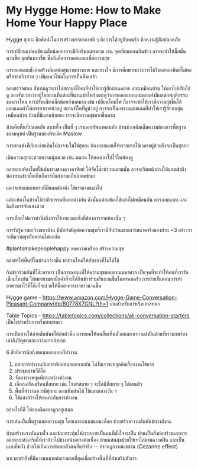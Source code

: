 # My Hygge Home: How to Make Home Your Happy Place

Hygge ฮุกกะ คือศิลปะในการสร้างบรรยากาศดี ๆ คือการได้อยู่กับคนรัก คือความรู้สึกปลอดภัย

การเปลี่ยนแปลงเพียงเล็กน้อยอาจจะมีอิทธิพลมหาศาล เช่น จุดเทียนตอนกินข้าว อาจจะทำให้มื้อนั้นนานขึ้น คุยกันมากขึ้น ซึ่งมันคือการออกแบบเพื่อความสุข

การออกแบบสิ่งก่อสร้างมีผลต่อสุขภาพทางกาย และทางใจ มีการศึกษาพบว่าการได้รับแสงอาทิตย์ไม่พอ หรือขาดวิวสวย ๆ เพิ่มแนวโน้มในการเป็นซึมเศร้า

ลองตรวจสอบ สังเกตดูว่าเราไปสถานที่ไหนที่ทำให้เรารู้สึกผ่อนคลาย และเหมือนบ้าน ให้เอาไปปรับใช้ดู
ลองจับเวลาว่าอยู่ใยสถานที่แต่ละที่นานเท่าไหร่ และดูว่าการออกแบบและตกแต่งมีผลต่อพฤติกรรมของเราไหม
การปรับเพียงเล็กน้อยส่งผลมาก เช่น เปลี่ยนโคมไฟ ก็อาจจะทำให้เรามีความสุขขึ้นได้
แสงแดดทำให้บรรยากาศน่าอยู่ สถานที่ใดที่ดูน่าอยู่ อาจจะเป็นเพราะแสงแดดที่ทำให้เรารู้สึกอบอุ่นเหมือนบ้าน บ้านที่มีแสงเข้าเยอะ เราจะมีความสุขมากขึ้นตาม

บ้านคือพื้นที่ปลอดภัย สบายใจ เป็นที่ ๆ เราถอยทัพมาหลบภัย บ้านช่วยเติมเต็มความต้องการพื้นฐานของมนุษย์ เป็นฐานของพีระมิด Maslow

การตกแต่งที่เรียบง่ายเกินไปอาจจะไม่ใช่ฮุกกะ ต้องออกแบบให้เราอยากใช้เวลาอยู่ด้วยถึงจะเป็นฮุกกะ

เติมความฮุกกะด้วยความนุ่มนวล เช่น หมอน ให้ลองเอาไปไว้ในห้องดู

ออกแบบห้องโดยใช้เส้นทางของดวงอาทิตย์ ให้จัดโต๊ะทำวานตามนั้น อาจจะริมหน้าต่างให้แสงเข้าถึง ห้องทานข้าวมื้อเย็นก็ควรมีแสงยามเย็นลอดเข้ามา

แมวจะชอบนอนตรงที่มีแดดส่องถึง ให้เราตามแมวไป

แต่ละห้องในบ้านใช้ทำกิจกรรมที่แตกต่างกัน ดังนั้นแต่ละห้องใช้แสงไม่เหมือนกัน ควรออกแบบ และคิดถึงการจัดแสงด้วย

การเลือกไฟควรคำนึงถึงการใช้งาน และสิ่งที่ต้องการจากห้องนั่น ๆ

การรับรู้ความกว้างของบ้าน มีนัยสำคัญต่อความสุขที่เรามีกับบ้านมากกว่าขนาดจริงของบ้าน ~3 เท่า เราจะมีความสุขกับความไม่แออัด

#plantsmakepeoplehappy ลดความเครียด สร้างความสุข

ลองทำให้พื้นที่ในบ้านกว้างขึ้น หาบ้านใหม่ให้กับของที่ไม่ได้ใช้

กินข้าวร่วมกันที่โต๊ะอาหาร เป็นการลงทุนที่ให้ความสุขตอบแทนมหาศาล เป็นจุดที่จะทำให้คนที่เรารักเชื่อมโยงกัน ให้พยายามหามื้อค่ำที่จะได้กินข้าวร่วมกันนานขึ้นในครอบครัว การย้ายขั้นตอนการทำอาหารมาไว้ที่โต๊ะก็จะช่วยให้มื้ออาหารเรายาวนานขึ้น

Hygge game - https://www.amazon.com/Hygge-Game-Conversation-Pleasant-Company/dp/B0778X7GNL?th=1
เกมสำหรับการเริ่มบทสทนา

Table Topics - https://tabletopics.com/collections/all-conversation-starters
เป็นไพ่สำหรับการเริ่มบทสทนา

การเปิดทางให้สายสัมพันธ์ได้ก่อตัวคือ การยอมให้คนอื่นเห็นตัวตนของเรา แบ่งปันด้านที่เราบกพร่อง เล่าถึงปัญหาและความยากลำบาก

6 สิ่งที่ควรนึกถึงตอนออกแบบที่ทำงาน

1. แยกการทำงานกับการพักผ่อนออกจากกัน ไม่งั้นเราจะหยุดคิดเรื่องงานได้ยาก
1. ประชุมผ่านวีดีโอ
1. จัดตารางหยุดพักระหว่างทำงาน
1. เลือกเครื่องเรือนที่สบาย เช่น โซฟาสบาย ๆ จะได้มีที่สบาย ๆ ได้เอนตัว
1. พื้นที่ทำงานควรมีฮุกกะ ลองเพิ่มต้นไม้ ใช้แสงกลางวัน ฯ
1. ใช้แสงสว่างให้เหมาะกับการทำงาน

อย่างไรก็ดี ให้ลองผิดลองถูกอยู่เสมอ

การเล่นเป็นพื้นฐานของความสุข โดยเฉพาะแบบแอนะล็อก ช่วยสร้างความสัมพันธ์ทางสังคม

บ้านสร้างแรงบันดาลใจ และช่วยกระตุ้นให้เรากลายเป็นคนที่ตั้งใจจะเป็น บ้านเป็นสิ่งก่อสร้างและการออกแบบส่งเสริมให้เราก้าวไปข้างหน้าอย่างต่อเนื่อง บ้านแสนสุขช่วยให้เราไล่ตามความฝัน และเป็นแบบที่หวัง ช่วยให้เกิดการค้นพบตัวตนที่แท้จริง -- ปรากฎการณ์เซซาน (Cezanne effect)

หาเวลาทำสิ่งที่มีความหมายต่อเรามากที่สุดเพื่อสร้างพื้นที่ที่ส่งเสริมตัวเรา
